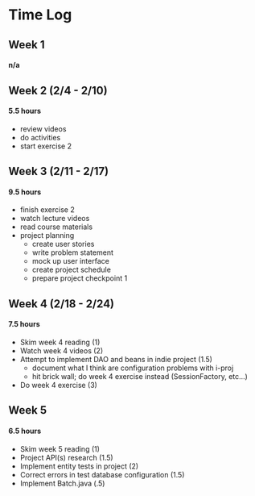 # Time Log

## Week 1
#### n/a
    
## Week 2  (2/4 - 2/10)
#### 5.5 hours
* review videos
* do activities
* start exercise 2

## Week 3 (2/11 - 2/17)
#### 9.5 hours 
* finish exercise 2
* watch lecture videos
* read course materials 
* project planning
    * create user stories
    * write problem statement
    * mock up user interface
    * create project schedule
    * prepare project checkpoint 1

## Week 4 (2/18 - 2/24)
#### 7.5 hours
* Skim week 4 reading (1)
* Watch week 4 videos (2)
* Attempt to implement DAO and beans in indie project (1.5)
    * document what I think are configuration problems with i-proj
    * hit brick wall; do week 4 exercise instead (SessionFactory, etc...)
* Do week 4 exercise (3)

## Week 5
#### 6.5 hours
* Skim week 5 reading (1)
* Project API(s) research (1.5)
* Implement entity tests in project (2)
* Correct errors in test database configuration (1.5)
* Implement Batch.java (.5)